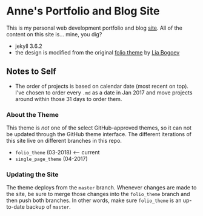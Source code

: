 # Anne's Portfolio and Blog Site

This is my personal web development portfolio and blog [site](http://lortza.github.io/). All of the content on this site is... mine, you dig?

- jekyll 3.6.2
- the design is modified from the original <a href="http://liabogoev.com/-folio" target="_blank">folio theme</a> by [Lia Bogoev](http://liabogoev.com/)

## Notes to Self

- The order of projects is based on calendar date (most recent on top). I've chosen to order every `.md` as a date in Jan 2017 and move projects around within those 31 days to order them.

### About the Theme

This theme is *not* one of the select GitHub-approved themes, so it can not be updated through the GitHub theme interface. The different iterations of this site live on different branches in this repo.

-  `folio_theme` (03-2018) <-- current
-  `single_page_theme` (04-2017)

### Updating the Site

The theme deploys from the `master` branch. Whenever changes are made to the site, be sure to merge those changes into the `folio_theme` branch and then push both branches. In other words, make sure `folio_theme` is an up-to-date backup of `master`.

